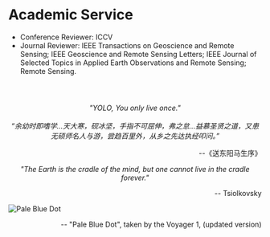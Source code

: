 
# Academic Service
- Conference Reviewer: ICCV
- Journal Reviewer: IEEE Transactions on Geoscience and Remote Sensing; IEEE Geoscience and Remote Sensing Letters; 
IEEE Journal of Selected Topics in Applied Earth Observations and Remote Sensing; Remote Sensing.

[//]: # (# Motto)
# 
<br/>
<center><i>"YOLO, You only live once."</i></center>
<br/>
<center><i>“余幼时即嗜学...天大寒，砚冰坚，手指不可屈伸，弗之怠...益慕圣贤之道，又患无硕师名人与游，尝趋百里外，从乡之先达执经叩问。”</i></center>
<p align="right"> --《送东阳马生序》</p>

<center><i>"The Earth is the cradle of the mind, but one cannot live in the cradle forever."</i></center>
<p align="right"> -- Tsiolkovsky</p>

![Pale Blue Dot](https://d2pn8kiwq2w21t.cloudfront.net/original_images/jpegPIA23645.jpg)
<p align="right"> -- "Pale Blue Dot", taken by the Voyager 1, (updated version)</p>
<br/>